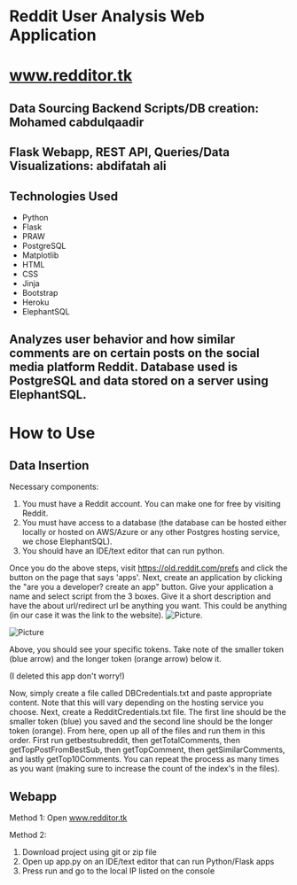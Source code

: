 # Reddit User Analysis Web Application
# www.redditor.tk
## Data Sourcing Backend Scripts/DB creation: Mohamed cabdulqaadir
## Flask Webapp, REST API, Queries/Data Visualizations: abdifatah ali 
## Technologies Used
 - Python
 - Flask
 - PRAW
 - PostgreSQL
 - Matplotlib 
 - HTML 
 - CSS 
 - Jinja
 - Bootstrap
 - Heroku 
 - ElephantSQL
## Analyzes user behavior and how similar comments are on certain posts on the social media platform Reddit. Database used is PostgreSQL and data stored on a server using ElephantSQL.

# How to Use
## Data Insertion
Necessary components:
  1. You must have a Reddit account. You can make one for free by visiting Reddit. 
  2. You must have access to a database (the database can be hosted either locally or hosted on AWS/Azure or any other Postgres hosting service, we chose ElephantSQL).
  3. You should have an IDE/text editor that can run python.
  
Once you do the above steps, visit https://old.reddit.com/prefs and click the        button on the page that says 'apps'. Next, create an application by clicking the "are you a developer? create an app" button. Give your application a name and select script from the 3 boxes. Give it a short              description and have the about url/redirect url be anything you want. This could be anything (in our case it was the link to the            website). ![Picture](https://i.ibb.co/f9xyM4S/Capture.png).
  
  
![Picture](https://i.ibb.co/rFqMVMy/Inked68747470733a2f2f692e6962622e636f2f7066446e4e4d6e2f436170747572652e706e67-LI.jpg) 

Above, you should see your specific tokens. Take note of the smaller token (blue arrow) and the longer token (orange arrow) below it.

(I deleted this app don't worry!)


Now, simply create a file called DBCredentials.txt and paste appropriate content. Note that this will vary depending on the hosting service you choose. Next, create a RedditCredentials.txt file. The first line should be the smaller token (blue) you saved and the second line should be the longer token (orange).
From here, open up all of the files and run them in this order. First run getbestsubreddit, then getTotalComments, then getTopPostFromBestSub, then getTopComment, then getSimilarComments, and lastly getTop10Comments. You can repeat the process as many times as you want (making sure to increase the count of the index's in the files). 

## Webapp
Method 1: Open www.redditor.tk

Method 2:
1. Download project using git or zip file
2. Open up app.py on an IDE/text editor that can run Python/Flask apps
3. Press run and go to the local IP listed on the console 

